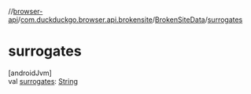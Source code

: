//[browser-api](../../../index.md)/[com.duckduckgo.browser.api.brokensite](../index.md)/[BrokenSiteData](index.md)/[surrogates](surrogates.md)

# surrogates

[androidJvm]\
val [surrogates](surrogates.md): [String](https://kotlinlang.org/api/latest/jvm/stdlib/kotlin/-string/index.html)
